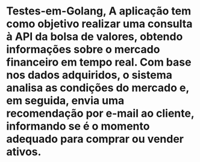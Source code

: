 ﻿# Testes-em-Golang, A aplicação tem como objetivo realizar uma consulta à API da bolsa de valores, obtendo informações sobre o mercado financeiro em tempo real. Com base nos dados adquiridos, o sistema analisa as condições do mercado e, em seguida, envia uma recomendação por e-mail ao cliente, informando se é o momento adequado para comprar ou vender ativos.

